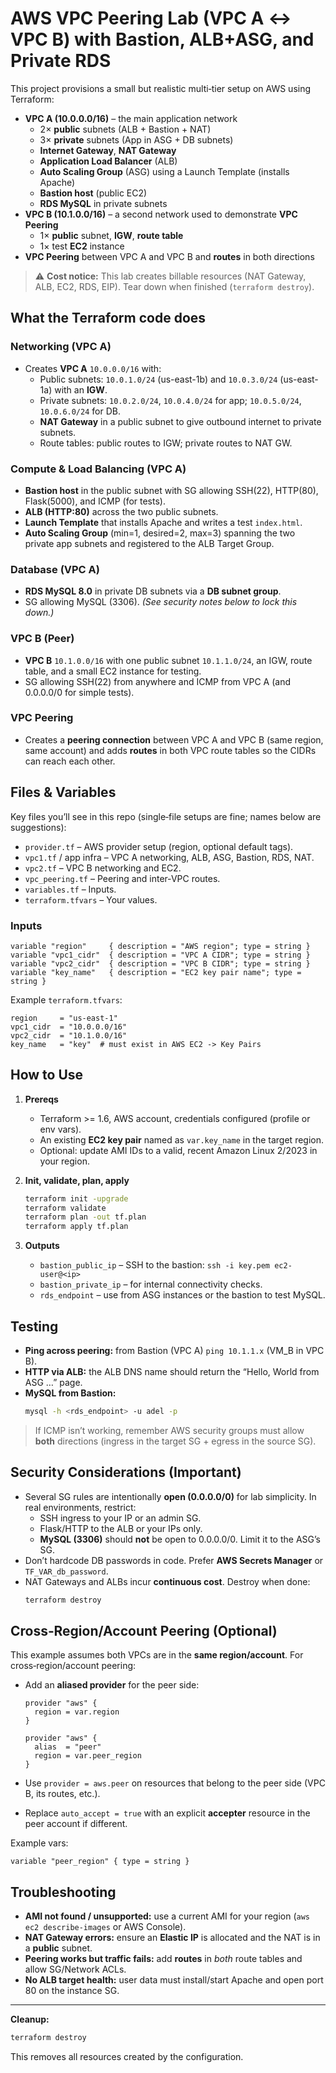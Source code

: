 # AWS VPC Peering Lab (VPC A ↔ VPC B) with Bastion, ALB+ASG, and Private RDS

This project provisions a small but realistic multi‑tier setup on AWS using Terraform:

- **VPC A (10.0.0.0/16)** – the main application network
  - 2× **public** subnets (ALB + Bastion + NAT)
  - 3× **private** subnets (App in ASG + DB subnets)
  - **Internet Gateway**, **NAT Gateway**
  - **Application Load Balancer** (ALB)
  - **Auto Scaling Group** (ASG) using a Launch Template (installs Apache)
  - **Bastion host** (public EC2)
  - **RDS MySQL** in private subnets
- **VPC B (10.1.0.0/16)** – a second network used to demonstrate **VPC Peering**
  - 1× **public** subnet, **IGW**, **route table**
  - 1× test **EC2** instance
- **VPC Peering** between VPC A and VPC B and **routes** in both directions

> ⚠️ **Cost notice:** This lab creates billable resources (NAT Gateway, ALB, EC2, RDS, EIP). Tear down when finished (`terraform destroy`).

## What the Terraform code does

### Networking (VPC A)
- Creates **VPC A** `10.0.0.0/16` with:
  - Public subnets: `10.0.1.0/24` (us-east-1b) and `10.0.3.0/24` (us-east-1a) with an **IGW**.
  - Private subnets: `10.0.2.0/24`, `10.0.4.0/24` for app; `10.0.5.0/24`, `10.0.6.0/24` for DB.
  - **NAT Gateway** in a public subnet to give outbound internet to private subnets.
  - Route tables: public routes to IGW; private routes to NAT GW.

### Compute & Load Balancing (VPC A)
- **Bastion host** in the public subnet with SG allowing SSH(22), HTTP(80), Flask(5000), and ICMP (for tests).
- **ALB (HTTP:80)** across the two public subnets.
- **Launch Template** that installs Apache and writes a test `index.html`.
- **Auto Scaling Group** (min=1, desired=2, max=3) spanning the two private app subnets and registered to the ALB Target Group.

### Database (VPC A)
- **RDS MySQL 8.0** in private DB subnets via a **DB subnet group**.
- SG allowing MySQL (3306). *(See security notes below to lock this down.)*

### VPC B (Peer)
- **VPC B** `10.1.0.0/16` with one public subnet `10.1.1.0/24`, an IGW, route table, and a small EC2 instance for testing.
- SG allowing SSH(22) from anywhere and ICMP from VPC A (and 0.0.0.0/0 for simple tests).

### VPC Peering
- Creates a **peering connection** between VPC A and VPC B (same region, same account) and adds **routes** in both VPC route tables so the CIDRs can reach each other.


## Files & Variables

Key files you’ll see in this repo (single‑file setups are fine; names below are suggestions):

- `provider.tf` – AWS provider setup (region, optional default tags).
- `vpc1.tf` / app infra – VPC A networking, ALB, ASG, Bastion, RDS, NAT.
- `vpc2.tf` – VPC B networking and EC2.
- `vpc_peering.tf` – Peering and inter‑VPC routes.
- `variables.tf` – Inputs.
- `terraform.tfvars` – Your values.

### Inputs
```hcl
variable "region"     { description = "AWS region"; type = string }
variable "vpc1_cidr"  { description = "VPC A CIDR"; type = string }
variable "vpc2_cidr"  { description = "VPC B CIDR"; type = string }
variable "key_name"   { description = "EC2 key pair name"; type = string }
```

Example `terraform.tfvars`:
```hcl
region     = "us-east-1"
vpc1_cidr  = "10.0.0.0/16"
vpc2_cidr  = "10.1.0.0/16"
key_name   = "key"  # must exist in AWS EC2 -> Key Pairs
```


## How to Use

1. **Prereqs**
   - Terraform >= 1.6, AWS account, credentials configured (profile or env vars).
   - An existing **EC2 key pair** named as `var.key_name` in the target region.
   - Optional: update AMI IDs to a valid, recent Amazon Linux 2/2023 in your region.

2. **Init, validate, plan, apply**
   ```bash
   terraform init -upgrade
   terraform validate
   terraform plan -out tf.plan
   terraform apply tf.plan
   ```

3. **Outputs**
   - `bastion_public_ip` – SSH to the bastion: `ssh -i key.pem ec2-user@<ip>`
   - `bastion_private_ip` – for internal connectivity checks.
   - `rds_endpoint` – use from ASG instances or the bastion to test MySQL.


## Testing

- **Ping across peering:** from Bastion (VPC A) `ping 10.1.1.x` (VM_B in VPC B).  
- **HTTP via ALB:** the ALB DNS name should return the “Hello, World from ASG …” page.  
- **MySQL from Bastion:**  
  ```bash
  mysql -h <rds_endpoint> -u adel -p
  ```

> If ICMP isn’t working, remember AWS security groups must allow **both** directions (ingress in the target SG + egress in the source SG).


## Security Considerations (Important)

- Several SG rules are intentionally **open (0.0.0.0/0)** for lab simplicity. In real environments, restrict:
  - SSH ingress to your IP or an admin SG.
  - Flask/HTTP to the ALB or your IPs only.
  - **MySQL (3306)** should **not** be open to 0.0.0.0/0. Limit it to the ASG’s SG.
- Don’t hardcode DB passwords in code. Prefer **AWS Secrets Manager** or `TF_VAR_db_password`.
- NAT Gateways and ALBs incur **continuous cost**. Destroy when done:
  ```bash
  terraform destroy
  ```


## Cross‑Region/Account Peering (Optional)

This example assumes both VPCs are in the **same region/account**. For cross‑region/account peering:

- Add an **aliased provider** for the peer side:
  ```hcl
  provider "aws" {
    region = var.region
  }

  provider "aws" {
    alias  = "peer"
    region = var.peer_region
  }
  ```

- Use `provider = aws.peer` on resources that belong to the peer side (VPC B, its routes, etc.).
- Replace `auto_accept = true` with an explicit **accepter** resource in the peer account if different.

Example vars:
```hcl
variable "peer_region" { type = string }
```


## Troubleshooting

- **AMI not found / unsupported:** use a current AMI for your region (`aws ec2 describe-images` or AWS Console).
- **NAT Gateway errors:** ensure an **Elastic IP** is allocated and the NAT is in a **public** subnet.
- **Peering works but traffic fails:** add **routes** in *both* route tables and allow SG/Network ACLs.
- **No ALB target health:** user data must install/start Apache and open port 80 on the instance SG.

---

**Cleanup:**  
```bash
terraform destroy
```
This removes all resources created by the configuration.
